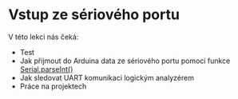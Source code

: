 # Vstup ze sériového portu

V této lekci nás čeká:
- Test
- Jak přijmout do Arduina data ze sériového portu pomocí funkce [Serial.parseInt()](https://www.itnetwork.cz/hardware-pc/arduino/programovaci-jazyk/cteni-uzivatelskych-vstupu-v-arduinu#_funkce-serial-parseint)
- Jak sledovat UART komunikaci logickým analyzérem
- Práce na projektech
